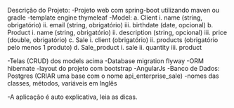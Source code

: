 Descrição do Projeto:
-Projeto web com spring-boot utilizando maven ou gradle
-template engine thymeleaf
-Model:
a. Client
  i. name (string, obrigatório)
  ii. email (string, obrigatório)
  iii. birthdate (date, opcional)
b. Product
  i. name (string, obrigatório)
  ii. description (string, opcional)
  iii. price (double, obrigatório)
c. Sale
  i. client (obrigatório)
  ii. products (obrigatório pelo menos 1 produto)
d. Sale_product
  i. sale
  ii. quantity
  iii. product

-Telas (CRUD) dos models acima
-Database migration flyway
-ORM hibernate
-layout do projeto com bootstrap
-AngularJs
-Banco de Dados: Postgres (CRIAR uma base com o nome api_enterprise_sale)
-nomes das classes, métodos, variáveis em Inglês

-A aplicação é auto explicativa, leia as dicas.

